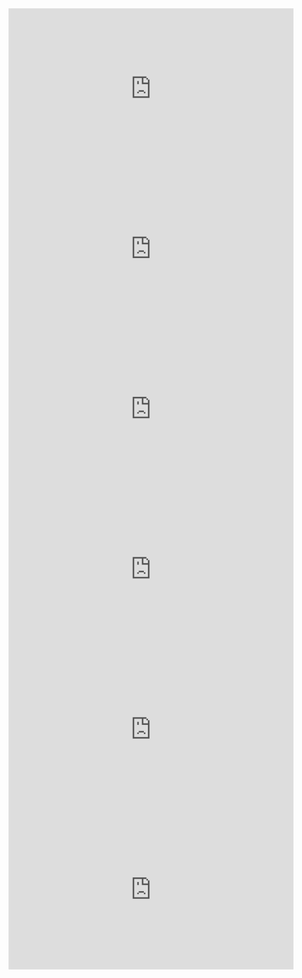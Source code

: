 <!DOCTYPE html>
<html>
<head>
  <mata charset="utf-8">  
  <meta name="viewport" content="width=device-width,initial-scale=1.0">
  <title> 컵타 </title>
</head>
<body>
  <iframe width="560" height="315" src="https://www.youtube.com/embed/kFsvlJTuMgA" frameborder="0" allow="accelerometer; autoplay;    encrypted-media; gyroscope; picture-in-picture" allowfullscreen></iframe>
  <iframe width="560" height="315" src="https://www.youtube.com/embed/VWVDSYD0rI4" frameborder="0" allow="accelerometer; autoplay; encrypted-media; gyroscope; picture-in-picture" allowfullscreen></iframe>
  <iframe width="560" height="315" src="https://www.youtube.com/embed/MkdPk_6I64w" frameborder="0" allow="accelerometer; autoplay; encrypted-media; gyroscope; picture-in-picture" allowfullscreen></iframe>
  <iframe width="560" height="315" src="https://www.youtube.com/embed/5W8Bw1n9rHA" frameborder="0" allow="accelerometer; autoplay; encrypted-media; gyroscope; picture-in-picture" allowfullscreen></iframe>
  <iframe width="560" height="315" src="https://www.youtube.com/embed/cmSbXsFE3l8" frameborder="0" allow="accelerometer; autoplay; encrypted-media; gyroscope; picture-in-picture" allowfullscreen></iframe>
  <iframe width="560" height="315" src="https://www.youtube.com/embed/_28J07V-kaU" frameborder="0" allow="accelerometer; autoplay; encrypted-media; gyroscope; picture-in-picture" allowfullscreen></iframe>
  </body>
</html>
